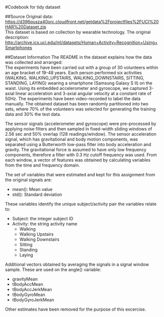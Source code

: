 #Codebook for tidy dataset

##Source
Original data: https://d396qusza40orc.cloudfront.net/getdata%2Fprojectfiles%2FUCI%20HAR%20Dataset.zip  
This dataset is based on collection by wearable technology. The original description: http://archive.ics.uci.edu/ml/datasets/Human+Activity+Recognition+Using+Smartphones

##Dataset Information
The README in the dataset explains how the data was collected and arranged:  
The experiments have been carried out with a group of 30 volunteers within an age bracket of 19-48 years. Each person performed six activities (WALKING, WALKING_UPSTAIRS, WALKING_DOWNSTAIRS, SITTING, STANDING, LAYING) wearing a smartphone (Samsung Galaxy S II) on the waist. Using its embedded accelerometer and gyroscope, we captured 3-axial linear acceleration and 3-axial angular velocity at a constant rate of 50Hz. The experiments have been video-recorded to label the data manually. The obtained dataset has been randomly partitioned into two sets, where 70% of the volunteers was selected for generating the training data and 30% the test data. 

The sensor signals (accelerometer and gyroscope) were pre-processed by applying noise filters and then sampled in fixed-width sliding windows of 2.56 sec and 50% overlap (128 readings/window). The sensor acceleration signal, which has gravitational and body motion components, was separated using a Butterworth low-pass filter into body acceleration and gravity. The gravitational force is assumed to have only low frequency components, therefore a filter with 0.3 Hz cutoff frequency was used. From each window, a vector of features was obtained by calculating variables from the time and frequency domain.  

The set of variables that were estimated and kept for this assignment from the original signals are:  
+ mean(): Mean value  
+ std(): Standard deviation
 
These variables identify the unique subject/activity pair the variables relate to:

+ Subject: the integer subject ID  
+ Activity: the string activity name  
  * Walking  
  * Walking Upstairs  
  * Walking Downstairs  
  * Sitting  
  * Standing  
  * Laying  

Additional vectors obtained by averaging the signals in a signal window sample. These are used on the angle() variable:  

+ gravityMean  
+ tBodyAccMean  
+ tBodyAccJerkMean  
+ tBodyGyroMean  
+ tBodyGyroJerkMean  

Other estimates have been removed for the purpose of this excercise.

